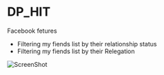 # DP_HIT



Facebook fetures 

* Filtering my fiends list by their relationship status 
* Filtering my fiends list by their Relegation 



![ScreenShot](https://raw.githubusercontent.com/eliranyasharel/DP_HIT/master/ScreenShot.PNG)
